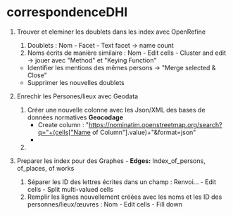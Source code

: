 # correspondenceDHI

1. Trouver et eleminer les doublets dans les index avec OpenRefine
   1. Doublets : Nom - Facet - Text facet -> name count
   2. Noms écrits de manière similaire : Nom - Edit cells - Cluster and edit -> jouer avec "Method" et "Keying Function"
   - Identifier les mentions des mêmes persons -> "Merge selected & Close"
   - Supprimer les nouvelles doublets

2. Enrechir les Persones/lieux avec Geodata
   1. Créer une nouvelle colonne avec les Json/XML des bases de données normatives
      **Geocodage**
      - Create column :  "https://nominatim.openstreetmap.org/search?q="+(cells["Name of Column"].value)+"&format=json"
      - 
   3.  
 
3. Preparer les index pour des Graphes - **Edges:** Index_of_persons, of_places, of works
   1. Séparer les ID des lettres écrites dans un champ : Renvoi... - Edit cells - Split multi-valued cells
   2. Remplir les lignes nouvellement créées avec les noms et les ID des personnes/lieux/œuvres : Nom - Edit cells - Fill down 
  
